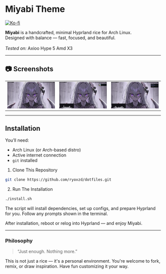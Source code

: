 # Miyabi Theme

[![Ko-fi](https://img.shields.io/badge/support_me_on_ko--fi-F16061?style=for-the-badge&logo=kofi&logoColor=f5f5f5)](https://ko-fi.com/ryoxzd)

<strong>Miyabi</strong> is a handcrafted, minimal Hyprland rice for Arch Linux.<br>
Designed with balance — fast, focused, and beautiful.<br><br>
<em>Tested on:</em> Axioo Hype 5 Amd X3

---

## 📷 Screenshots

<table align="center">
  <tr>
    <td align="center"><img src="./Preview/1.png" alt="Screenshot 1" width="300px"></td>
    <td align="center"><img src="./Preview/2.png" alt="Screenshot 2" width="300px"></td>
    <td align="center"><img src="./Preview/3.png" alt="Screenshot 3" width="300px"></td>
  </tr>
</table>

---

## Installation 
You’ll need:
- Arch Linux (or Arch-based distro)
- Active internet connection
- `git` installed

1. Clone This Repository
```sh
git clone https://github.com/ryoxzd/dotfiles.git
```

2. Run The Installation
```sh
./install.sh
```

The script will install dependencies, set up configs, and prepare Hyprland for you. Follow any prompts shown in the terminal.

After installation, reboot or relog into Hyprland — and enjoy Miyabi.

---

### Philosophy
> “Just enough. Nothing more.”

This is not just a rice — it's a personal environment. You're welcome to fork, remix, or draw inspiration. Have fun customizing it your way.

